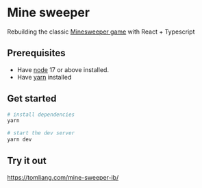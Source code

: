 # Mine sweeper

Rebuilding the classic [Minesweeper game](https://minesweeperonline.com) with React + Typescript

## Prerequisites

- Have [node](https://nodejs.org/en) 17 or above installed.
- Have [yarn](https://yarnpkg.com/) installed

## Get started

```bash
# install dependencies
yarn

# start the dev server
yarn dev
```

## Try it out

https://tomliang.com/mine-sweeper-ib/
